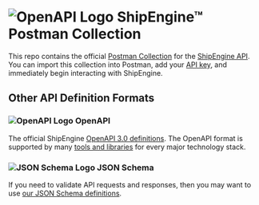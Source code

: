 ![OpenAPI Logo](https://shipengine.github.io/img/postman-logo.png) ShipEngine™ Postman Collection
==============================================

This repo contains the official [Postman Collection](https://getpostman.com) for the [ShipEngine API](https://shipengine.com).  You can import this collection into Postman, add your [API key](https://docs.shipengine.com/docs/shipengine-overview#section-authentication), and immediately begin interacting with ShipEngine.


Other API Definition Formats
-----------------------------------

### ![OpenAPI Logo](https://shipengine.github.io/img/openapi-logo-small.png) OpenAPI
The official ShipEngine [OpenAPI 3.0 definitions](https://github.com/ShipEngine/shipengine-openapi).  The OpenAPI format is supported by many [tools and libraries](https://openapi.tools/) for every major technology stack.

### ![JSON Schema Logo](https://shipengine.github.io/img/json-schema-logo-small.png) JSON Schema
If you need to validate API requests and responses, then you may want to use [our JSON Schema definitions](https://github.com/ShipEngine/shipengine-json-schema).
